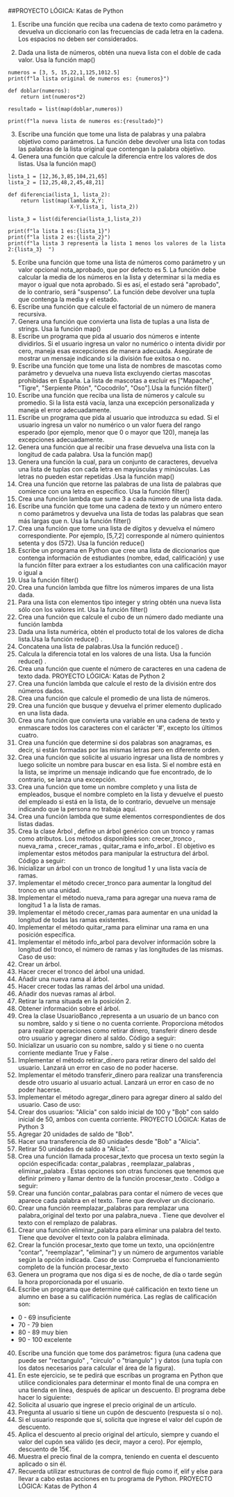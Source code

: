 ##PROYECTO LÓGICA: Katas de Python


1. Escribe una función que reciba una cadena de texto como parámetro y devuelva un diccionario con las frecuencias
de cada letra en la cadena. Los espacios no deben ser considerados.  


2. Dada una lista de números, obtén una nueva lista con el doble de cada valor. Usa la función map()  
```
numeros = [3, 5, 15,22,1,125,1012.5]
print(f"la lista original de numeros es: {numeros}")

def doblar(numeros):
    return int(numeros*2)

resultado = list(map(doblar,numeros))

print(f"la nueva lista de numeros es:{resultado}")
```

3. Escribe una función que tome una lista de palabras y una palabra objetivo como parámetros. La función debe
devolver una lista con todas las palabras de la lista original que contengan la palabra objetivo.
4. Genera una función que calcule la diferencia entre los valores de dos listas. Usa la función map()

```
lista_1 = [12,36,3,85,104,21,65]
lista_2 = [12,25,48,2,45,48,21]

def diferencia(lista_1, lista_2):
    return list(map(lambda X,Y:
                    X-Y,lista_1, lista_2))

lista_3 = list(diferencia(lista_1,lista_2))

print(f"la lista 1 es:{lista_1}")
print(f"la lista 2 es:{lista_2}")
print(f"la lista 3 representa la lista 1 menos los valores de la lista 2:{lista_3}  ")
```
5. Ecribe una función que tome una lista de números como parámetro y un valor opcional nota_aprobado, que por
defecto es 5. La función debe calcular la media de los números en la lista y determinar si la media es mayor o igual
que nota aprobado. Si es así, el estado será "aprobado", de lo contrario, será "suspenso". La función debe devolver
una tupla que contenga la media y el estado.
6. Escribe una función que calcule el factorial de un número de manera recursiva.
7. Genera una función que convierta una lista de tuplas a una lista de strings. Usa la función map()
8. Escribe un programa que pida al usuario dos números e intente dividirlos. Si el usuario ingresa un valor no numérico
o intenta dividir por cero, maneja esas excepciones de manera adecuada. Asegúrate de mostrar un mensaje
indicando si la división fue exitosa o no.
9. Escribe una función que tome una lista de nombres de mascotas como parámetro y devuelva una nueva lista
excluyendo ciertas mascotas prohibidas en España. La lista de mascotas a excluir es ["Mapache", "Tigre",
"Serpiente Pitón", "Cocodrilo", "Oso"].Usa la función filter()
10. Escribe una función que reciba una lista de números y calcule su promedio. Si la lista está vacía, lanza una
excepción personalizada y maneja el error adecuadamente.
11. Escribe un programa que pida al usuario que introduzca su edad. Si el usuario ingresa un valor no numérico o un
valor fuera del rango esperado (por ejemplo, menor que 0 o mayor que 120), maneja las excepciones
adecuadamente.
12. Genera una función que al recibir una frase devuelva una lista con la longitud de cada palabra. Usa la función map()
13. Genera una función la cual, para un conjunto de caracteres, devuelva una lista de tuplas con cada letra en
mayúsculas y minúsculas. Las letras no pueden estar repetidas .Usa la función map()
14. Crea una función que retorne las palabras de una lista de palabras que comience con una letra en especifico. Usa la
función filter()
15. Crea una función lambda que sume 3 a cada número de una lista dada.
16. Escribe una función que tome una cadena de texto y un número entero n como parámetros y devuelva una lista de
todas las palabras que sean más largas que n. Usa la función filter()
17. Crea una función que tome una lista de dígitos y devuelva el número correspondiente. Por ejemplo, [5,7,2]
corresponde al número quinientos setenta y dos (572). Usa la función reduce()
18. Escribe un programa en Python que cree una lista de diccionarios que contenga información de estudiantes
(nombre, edad, calificación) y use la función filter para extraer a los estudiantes con una calificación mayor o igual a
90. Usa la función filter()
19. Crea una función lambda que filtre los números impares de una lista dada.
20. Para una lista con elementos tipo integer y string obtén una nueva lista sólo con los valores int. Usa la función
filter()
21. Crea una función que calcule el cubo de un número dado mediante una función lambda
22. Dada una lista numérica, obtén el producto total de los valores de dicha lista.Usa la función reduce() .
23. Concatena una lista de palabras.Usa la función reduce() .
24. Calcula la diferencia total en los valores de una lista. Usa la función reduce() .
25. Crea una función que cuente el número de caracteres en una cadena de texto dada.
PROYECTO LÓGICA: Katas de Python 2
26. Crea una función lambda que calcule el resto de la división entre dos números dados.
27. Crea una función que calcule el promedio de una lista de números.
28. Crea una función que busque y devuelva el primer elemento duplicado en una lista dada.
29. Crea una función que convierta una variable en una cadena de texto y enmascare todos los caracteres con el
carácter '#', excepto los últimos cuatro.
30. Crea una función que determine si dos palabras son anagramas, es decir, si están formadas por las mismas letras
pero en diferente orden.
31. Crea una función que solicite al usuario ingresar una lista de nombres y luego solicite un nombre para buscar en
esa lista. Si el nombre está en la lista, se imprime un mensaje indicando que fue encontrado, de lo contrario, se
lanza una excepción.
32. Crea una función que tome un nombre completo y una lista de empleados, busque el nombre completo en la lista y
devuelve el puesto del empleado si está en la lista, de lo contrario, devuelve un mensaje indicando que la persona
no trabaja aquí.
33. Crea una función lambda que sume elementos correspondientes de dos listas dadas.
34. Crea la clase Arbol , define un árbol genérico con un tronco y ramas como atributos. Los métodos disponibles son:
crecer_tronco , nueva_rama , crecer_ramas , quitar_rama e info_arbol . El objetivo es implementar estos métodos para
manipular la estructura del árbol.
Código a seguir:
1. Inicializar un árbol con un tronco de longitud 1 y una lista vacía de ramas.
2. Implementar el método crecer_tronco para aumentar la longitud del tronco en una unidad.
3. Implementar el método nueva_rama para agregar una nueva rama de longitud 1 a la lista de ramas.
4. Implementar el método crecer_ramas para aumentar en una unidad la longitud de todas las ramas existentes.
5. Implementar el método quitar_rama para eliminar una rama en una posición específica.
6. Implementar el método
info_arbol para devolver información sobre la longitud del tronco, el número de ramas y las longitudes de las
mismas.
Caso de uso:
1. Crear un árbol.
2. Hacer crecer el tronco del árbol una unidad.
3. Añadir una nueva rama al árbol.
4. Hacer crecer todas las ramas del árbol una unidad.
5. Añadir dos nuevas ramas al árbol.
6. Retirar la rama situada en la posición 2.
7. Obtener información sobre el árbol.
36. Crea la clase UsuarioBanco ,representa a un usuario de un banco con su nombre, saldo y si tiene o no cuenta
corriente. Proporciona métodos para realizar operaciones como retirar dinero, transferir dinero desde otro usuario y
agregar dinero al saldo.
Código a seguir:
1. Inicializar un usuario con su nombre, saldo y si tiene o no cuenta corriente mediante True y False .
2. Implementar el método retirar_dinero para retirar dinero del saldo del usuario. Lanzará un error en caso de no
poder hacerse.
3. Implementar el método transferir_dinero para realizar una transferencia desde otro usuario al usuario actual.
Lanzará un error en caso de no poder hacerse.
4. Implementar el método agregar_dinero para agregar dinero al saldo del usuario.
Caso de uso:
1. Crear dos usuarios: "Alicia" con saldo inicial de 100 y "Bob" con saldo inicial de 50, ambos con cuenta corriente.
PROYECTO LÓGICA: Katas de Python 3
2. Agregar 20 unidades de saldo de "Bob".
3. Hacer una transferencia de 80 unidades desde "Bob" a "Alicia".
4. Retirar 50 unidades de saldo a "Alicia".
37. Crea una función llamada procesar_texto que procesa un texto según la opción especificada: contar_palabras ,
reemplazar_palabras , eliminar_palabra . Estas opciones son otras funciones que tenemos que definir primero y llamar dentro
de la función procesar_texto .
Código a seguir:
1. Crear una función contar_palabras para contar el número de veces que aparece cada palabra en el texto. Tiene
que devolver un diccionario.
2. Crear una función reemplazar_palabras para remplazar una palabra_original del texto por una palabra_nueva . Tiene
que devolver el texto con el remplazo de palabras.
3. Crear una función eliminar_palabra para eliminar una palabra del texto. Tiene que devolver el texto con la palabra
eliminada.
4. Crear la función procesar_texto que tome un texto, una opción(entre "contar", "reemplazar", "eliminar") y un
número de argumentos variable según la opción indicada.
Caso de uso:
Comprueba el funcionamiento completo de la función procesar_texto
38. Genera un programa que nos diga si es de noche, de día o tarde según la hora proporcionada por el usuario.
39. Escribe un programa que determine qué calificación en texto tiene un alumno en base a su calificación numérica.
Las reglas de calificación son:
- 0 - 69 insuficiente
- 70 - 79 bien
- 80 - 89 muy bien
- 90 - 100 excelente
40. Escribe una función que tome dos parámetros: figura (una cadena que puede ser "rectangulo" , "circulo" o
"triangulo" ) y datos (una tupla con los datos necesarios para calcular el área de la figura).
41. En este ejercicio, se te pedirá que escribas un programa en Python que utilice condicionales para determinar el
monto final de una compra en una tienda en línea, después de aplicar un descuento. El programa debe hacer lo
siguiente:
1. Solicita al usuario que ingrese el precio original de un artículo.
2. Pregunta al usuario si tiene un cupón de descuento (respuesta sí o no).
3. Si el usuario responde que sí, solicita que ingrese el valor del cupón de descuento.
4. Aplica el descuento al precio original del artículo, siempre y cuando el valor del cupón sea válido (es decir, mayor
a cero). Por ejemplo, descuento de 15€.
5. Muestra el precio final de la compra, teniendo en cuenta el descuento aplicado o sin él.
6. Recuerda utilizar estructuras de control de flujo como if, elif y else para llevar a cabo estas acciones en tu
programa de Python.
PROYECTO LÓGICA: Katas de Python 4